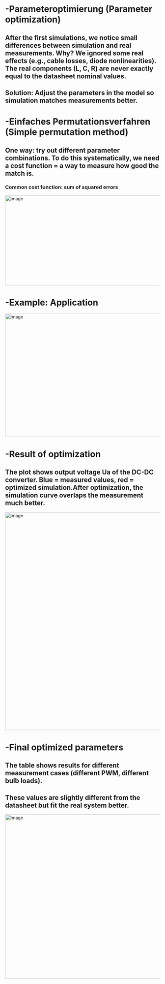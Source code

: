# -Parameteroptimierung (Parameter optimization)
## After the first simulations, we notice small differences between simulation and real measurements. Why? We ignored some real effects (e.g., cable losses, diode nonlinearities). The real components (L, C, R) are never exactly equal to the datasheet nominal values.
## Solution: Adjust the parameters in the model so simulation matches measurements better.

# -Einfaches Permutationsverfahren (Simple permutation method)
## One way: try out different parameter combinations. To do this systematically, we need a cost function = a way to measure how good the match is.
### Common cost function: sum of squared errors

<img width="702" height="292" alt="image" src="https://github.com/user-attachments/assets/b6c98c27-2b66-4fff-9179-d7dcf454f234" />

# -Example: Application

<img width="639" height="401" alt="image" src="https://github.com/user-attachments/assets/0d82fd91-e004-4cd0-a792-1061146ac706" />

# -Result of optimization
## The plot shows output voltage Ua of the DC-DC converter. Blue = measured values, red = optimized simulation.After optimization, the simulation curve overlaps the measurement much better.

<img width="1287" height="708" alt="image" src="https://github.com/user-attachments/assets/edb7de32-fedc-4f51-a186-07f74dcf7729" />

# -Final optimized parameters

## The table shows results for different measurement cases (different PWM, different bulb loads).
## These values are slightly different from the datasheet but fit the real system better.
<img width="1287" height="534" alt="image" src="https://github.com/user-attachments/assets/070f7845-3fa3-4da4-8a6b-f9453e75d964" />
